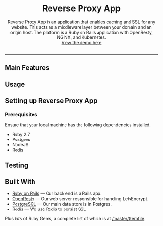 <div align="center">
  <h1>Reverse Proxy App</h1>
  Reverse Proxy App is an application that enables caching and SSL for any website. This acts as a middleware layer between your domain and an origin host. The platform is a Ruby on Rails application with OpenResty, NGINX, and Kubernetes.
  <br/>
  <a href="https://app.ericsbookclub.com" target="_blank">View the demo here</a>
</div>

<br/>


----


## Main Features

## Usage

## Setting up Reverse Proxy App

### Prerequisites
Ensure that your local machine has the following dependencies installed.

* Ruby 2.7
* Postgres
* NodeJS
* Redis

## Testing

## Built With

- [Ruby on Rails](https://github.com/rails/rails) &mdash; Our back end is a Rails app.
- [OpenResty](https://github.com/openresty/openresty) &mdash; Our web server responsible for handling LetsEncrypt.
- [PostgreSQL](https://www.postgresql.org/) &mdash; Our main data store is in Postgres.
- [Redis](https://redis.io/) &mdash; We use Redis to persist SSL

Plus *lots* of Ruby Gems, a complete list of which is at [/master/Gemfile](https://github.com/ericraio/proxy-app/blob/master/Gemfile).
